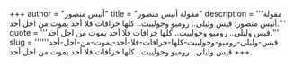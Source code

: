 +++
author = "أنيس منصور"
title = "مقولة أنيس منصور"
description = '''مقولة أنيس منصور: قيس وليلى.. روميو وجولييت.. كلها خرافات فلا أحد يموت من اجل أحد.'''
quote = '''قيس وليلى.. روميو وجولييت.. كلها خرافات فلا أحد يموت من اجل أحد.'''
slug = '''قيس-وليلى-روميو-وجولييت-كلها-خرافات-فلا-أحد-يموت-من-اجل-أحد'''
+++
قيس وليلى.. روميو وجولييت.. كلها خرافات فلا أحد يموت من اجل أحد.
